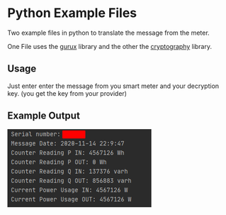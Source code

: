 # Python Example Files
Two example files in python to translate the message from the meter.

One File uses the [gurux](https://github.com/gurux/gurux.dlms.python) library and the other the  [cryptography](https://github.com/pyca/cryptography) library.

## Usage
Just enter enter the message from you smart meter and your decryption key. (you get the key from your provider)


## Example Output
![](../docs/images/python_example_output.png)